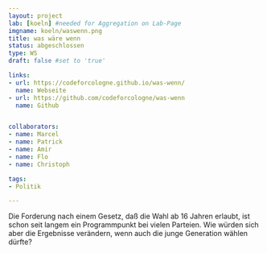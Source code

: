 ```yaml
---
layout: project
lab: [koeln] #needed for Aggregation on Lab-Page
imgname: koeln/waswenn.png
title: was wäre wenn
status: abgeschlossen
type: WS
draft: false #set to 'true'

links:
- url: https://codeforcologne.github.io/was-wenn/
  name: Webseite
- url: https://github.com/codeforcologne/was-wenn
  name: Github


collaborators:
- name: Marcel
- name: Patrick
- name: Amir
- name: Flo
- name: Christoph

tags:
- Politik

---
```


Die Forderung nach einem Gesetz, daß die Wahl ab 16 Jahren erlaubt, ist schon seit langem ein Programmpunkt bei vielen Parteien. Wie würden sich aber die Ergebnisse verändern, wenn auch die junge Generation wählen dürfte?
